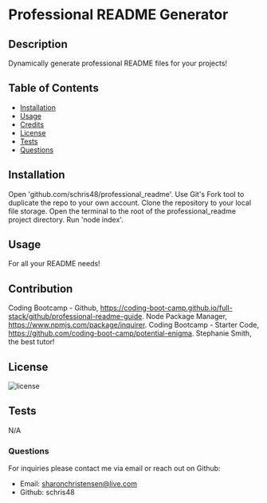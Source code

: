 # Professional README Generator

  ## Description
  Dynamically generate professional README files for your projects!

  ## Table of Contents
  - [Installation](#instructions)
  - [Usage](#usage)
  - [Credits](#contributors)
  - [License](#license)
  - [Tests](#tests)
  - [Questions](#questions)

  ## Installation
  Open 'github.com/schris48/professional_readme'. Use Git's Fork tool to duplicate the repo to your own account. Clone the repository to your local file storage. Open the terminal to the root of the professional_readme project directory. Run 'node index'.

  ## Usage
  For all your README needs!

  ## Contribution
  Coding Bootcamp - Github, https://coding-boot-camp.github.io/full-stack/github/professional-readme-guide. Node Package Manager, https://www.npmjs.com/package/inquirer. Coding Bootcamp - Starter Code, https://github.com/coding-boot-camp/potential-enigma. Stephanie Smith, the best tutor!

  ## License

  ![license](https://img.shields.io/badge/license-MIT-blueviolet.png)

  ## Tests
  N/A
  
  ### Questions
  For inquiries please contact me via email or reach out on Github:
  - Email: sharonchristensen@live.com
  - Github: schris48